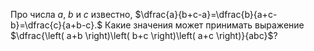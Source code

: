 Про  числа  $a$, $b$  и $c$  известно,  $\dfrac{a}{b+c-a}=\dfrac{b}{a+c-b}=\dfrac{c}{a+b-c}.$ Какие  значения  может  принимать  выражение $\dfrac{\left( a+b \right)\left( b+c \right)\left( a+c \right)}{abc}$?